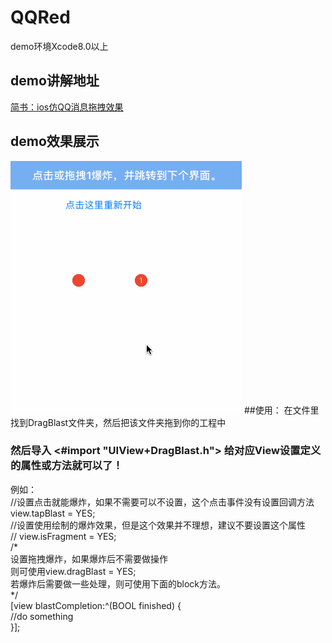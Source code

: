 # QQRed
 demo环境Xcode8.0以上
## demo讲解地址 
<a href = "http://www.jianshu.com/p/54a2b3a7e045"> 简书：ios仿QQ消息拖拽效果</a>
## demo效果展示
![image](https://github.com/873391579/QQRed/blob/master/%E5%BD%95%E5%B1%8F1.gif)
##使用：
在文件里找到DragBlast文件夹，然后把该文件夹拖到你的工程中
### 然后导入 <#import "UIView+DragBlast.h"> 给对应View设置定义的属性或方法就可以了！
例如：<br>
    //设置点击就能爆炸，如果不需要可以不设置，这个点击事件没有设置回调方法 <br> 
      view.tapBlast = YES;<br> 
     //设置使用绘制的爆炸效果，但是这个效果并不理想，建议不要设置这个属性 <br>
     // view.isFragment = YES;<br>
    /*<br>
      设置拖拽爆炸，如果爆炸后不需要做操作<br>
      则可使用view.dragBlast = YES;<br>
      若爆炸后需要做一些处理，则可使用下面的block方法。<br>
    */<br>
     [view blastCompletion:^(BOOL finished) {<br>
        //do something  
    }];
